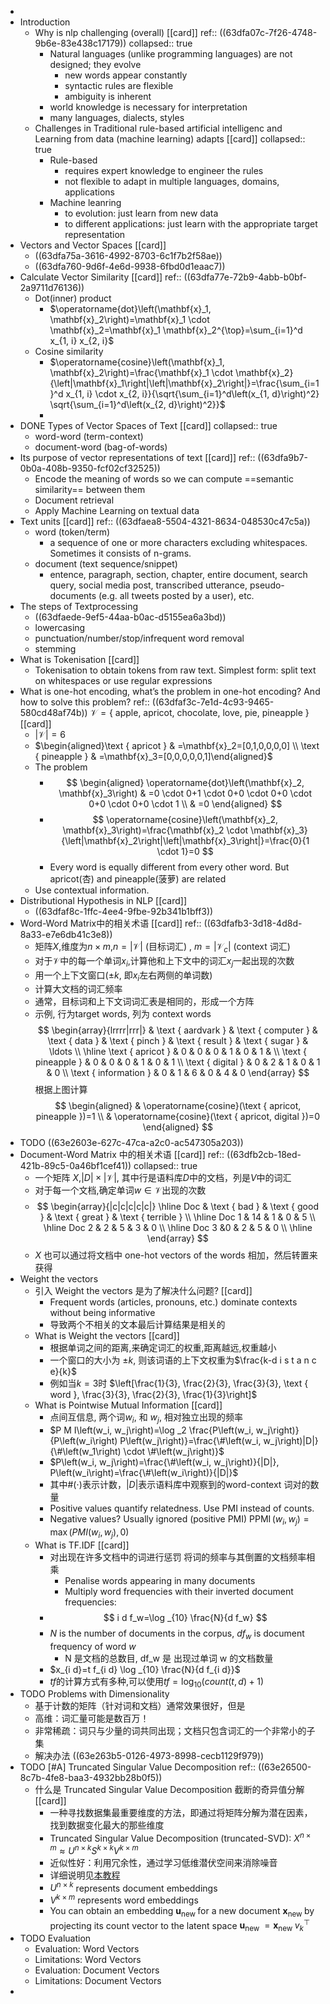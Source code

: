-
- Introduction
	- Why is nlp challenging (overall) [[card]] 
	  ref:: ((63dfa07c-7f26-4748-9b6e-83e438c17179))
	  collapsed:: true
		- Natural languages (unlike programming languages) are not designed; they evolve
			- new words appear constantly
			- syntactic rules are flexible
			- ambiguity is inherent
		- world knowledge is necessary for interpretation
		- many languages, dialects, styles
	- Challenges in Traditional rule-based artificial intelligenc and Learning from data (machine learning) adapts [[card]]
	  collapsed:: true
		- Rule-based
			- requires expert knowledge to engineer the rules
			- not flexible to adapt in multiple languages, domains, applications
		- Machine leanring
			- to evolution: just learn from new data
			- to different applications: just learn with the appropriate target representation
- Vectors and Vector Spaces [[card]]
	- ((63dfa75a-3616-4992-8703-6c1f7b2f58ae))
	- ((63dfa760-9d6f-4e6d-9938-6fbd0d1eaac7))
- Calculate Vector Similarity [[card]] 
  ref:: ((63dfa77e-72b9-4abb-b0bf-2a9711d76136))
	- Dot(inner) product
		- $\operatorname{dot}\left(\mathbf{x}_1, \mathbf{x}_2\right)=\mathbf{x}_1 \cdot \mathbf{x}_2=\mathbf{x}_1 \mathbf{x}_2^{\top}=\sum_{i=1}^d x_{1, i} x_{2, i}$
	- Cosine similarity
		- $\operatorname{cosine}\left(\mathbf{x}_1, \mathbf{x}_2\right)=\frac{\mathbf{x}_1 \cdot \mathbf{x}_2}{\left|\mathbf{x}_1\right|\left|\mathbf{x}_2\right|}=\frac{\sum_{i=1}^d x_{1, i} \cdot x_{2, i}}{\sqrt{\sum_{i=1}^d\left(x_{1, d}\right)^2} \sqrt{\sum_{i=1}^d\left(x_{2, d}\right)^2}}$
		-
- DONE Types of Vector Spaces of Text [[card]]
  collapsed:: true
	- word-word (term-context)
	- document-word (bag-of-words)
- Its purpose of vector representations of text [[card]] 
  ref:: ((63dfa9b7-0b0a-408b-9350-fcf02cf32525))
	- Encode the meaning of words so we can compute ==semantic similarity== between them
	- Document retrieval
	- Apply Machine Learning on textual data
- Text units [[card]] 
  ref:: ((63dfaea8-5504-4321-8634-048530c47c5a))
	- word (token/term)
		- a sequence of one or more characters excluding whitespaces. Sometimes it consists of n-grams.
	- document (text sequence/snippet)
		- entence, paragraph, section, chapter, entire document, search query, social media post, transcribed utterance, pseudo-documents (e.g. all tweets posted by a user), etc.
- The steps of Textprocessing
	- ((63dfaede-9ef5-44aa-b0ac-d5155ea6a3bd))
	- lowercasing
	- punctuation/number/stop/infrequent word removal
	- stemming
- What is Tokenisation [[card]]
	- Tokenisation to obtain tokens from raw text. Simplest form: split text on whitespaces or use regular expressions
- What is one-hot encoding, what’s the problem in one-hot encoding? And how to solve this problem?
  ref:: ((63dfaf3c-7e1d-4c93-9465-580cd48af74b))
  $\mathcal{V}=\{\text { apple, apricot, chocolate, love, pie, pineapple }\}$ [[card]]
	- $|\mathcal{V}|=6$
	- $\begin{aligned}\text { apricot } & =\mathbf{x}_2=[0,1,0,0,0,0] \\ \text { pineapple } & =\mathbf{x}_3=[0,0,0,0,0,1]\end{aligned}$
	- The problem
		- $$
		  \begin{aligned}
		  \operatorname{dot}\left(\mathbf{x}_2, \mathbf{x}_3\right) & =0 \cdot 0+1 \cdot 0+0 \cdot 0+0 \cdot 0+0 \cdot 0+0 \cdot 1 \\
		  & =0
		  \end{aligned}
		  $$
		- $$
		  \operatorname{cosine}\left(\mathbf{x}_2, \mathbf{x}_3\right)=\frac{\mathbf{x}_2 \cdot \mathbf{x}_3}{\left|\mathbf{x}_2\right|\left|\mathbf{x}_3\right|}=\frac{0}{1 \cdot 1}=0
		  $$
		- Every word is equally different from every other word. But apricot(杏) and pineapple(菠萝) are related
	- Use contextual information.
- Distributional Hypothesis in NLP [[card]]
	- ((63dfaf8c-1ffc-4ee4-9fbe-92b341b1bff3))
- Word-Word Matrix中的相关术语 [[card]]
  ref:: ((63dfafb3-3d18-4d8d-8a33-e7e6db41c3e8))
	- 矩阵$X$,维度为$n\times m$,$n=|\mathcal{V}|$ (目标词汇) , $m=\left|\mathcal{V}_c\right|$ (context 词汇)
	- 对于$\mathcal{V}$中的每一个单词$x_i$,计算他和上下文中的词汇$x_j$一起出现的次数
	- 用一个上下文窗口($\pm k$, 即$x_i$左右两侧的单词数)
	- 计算大文档的词汇频率
	- 通常，目标词和上下文词词汇表是相同的，形成一个方阵
	- 示例, 行为target words, 列为 context words
	  $$
	  \begin{array}{lrrrr|rrr|} 
	  & \text { aardvark } & \text { computer } & \text { data } & \text { pinch } & \text { result } & \text { sugar } & \ldots \\
	  \hline \text { apricot } & 0 & 0 & 0 & 1 & 0 & 1 & \\
	  \text { pineapple } & 0 & 0 & 0 & 1 & 0 & 1 \\
	  \text { digital } & 0 & 2 & 1 & 0 & 1 & 0 \\
	  \text { information } & 0 & 1 & 6 & 0 & 4 & 0
	  \end{array}
	  $$
	  根据上图计算
	  $$
	  \begin{aligned}
	  & \operatorname{cosine}(\text { apricot, pineapple })=1 \\
	  & \operatorname{cosine}(\text { apricot, digital })=0
	  \end{aligned}
	  $$
- TODO ((63e2603e-627c-47ca-a2c0-ac547305a203))
- Document-Word Matrix 中的相关术语 [[card]]
  ref:: ((63dfb2cb-18ed-421b-89c5-0a46bf1cef41))
  collapsed:: true
	- 一个矩阵 $X$,$|D| \times|\mathcal{V}|$, 其中行是语料库$D$中的文档，列是$V$中的词汇
	- 对于每一个文档,确定单词$w \in \mathcal{V}$出现的次数
	- $$
	  \begin{array}{|c|c|c|c|c|}
	  \hline Doc  &  \text { bad } & \text { good } & \text { great } & \text { terrible } \\
	  \hline Doc 1 &  14 & 1 & 0 & 5 \\
	  \hline Doc 2 & 2 & 5 & 3 & 0 \\
	  \hline Doc 3 &0 & 2 & 5 & 0 \\
	  \hline
	  \end{array}
	  $$
	- $X$ 也可以通过将文档中 one-hot vectors of the words 相加，然后转置来获得
- Weight the vectors
	- 引入 Weight the vectors 是为了解决什么问题? [[card]]
		- Frequent words (articles, pronouns, etc.) dominate contexts without being informative
		- 导致两个不相关的文本最后计算结果是相关的
	- What is Weight the vectors [[card]]
		- 根据单词之间的距离,来确定词汇的权重,距离越远,权重越小
		- 一个窗口的大小为 $\pm k$, 则该词语的上下文权重为$\frac{k-d i s t a n c e}{k}$
		- 例如当$k=3$时 $\left[\frac{1}{3}, \frac{2}{3}, \frac{3}{3}, \text { word }, \frac{3}{3}, \frac{2}{3}, \frac{1}{3}\right]$
	- What is Pointwise Mutual Information [[card]]
		- 点间互信息, 两个词$w_i$, 和 $w_j$, 相对独立出现的频率
		- $P M I\left(w_i, w_j\right)=\log _2 \frac{P\left(w_i, w_j\right)}{P\left(w_i\right) P\left(w_j\right)}=\frac{\#\left(w_i, w_j\right)|D|}{\#\left(w_1\right) \cdot \#\left(w_j\right)}$
		- $P\left(w_i, w_j\right)=\frac{\#\left(w_i, w_j\right)}{|D|}, P\left(w_i\right)=\frac{\#\left(w_i\right)}{|D|}$
		- 其中$\#(\cdot)$表示计数，$|D|$表示语料库中观察到的word-context 词对的数量
		- Positive values quantify relatedness. Use PMI instead of counts.
		- Negative values? Usually ignored (positive PMI) $\operatorname{PPMI}\left(w_i, w_j\right)=\max \left(P M I\left(w_i, w_j\right), 0\right)$
	- What is TF.IDF [[card]]
		- 对出现在许多文档中的词进行惩罚 将词的频率与其倒置的文档频率相乘
			- Penalise words appearing in many documents
			- Multiply word frequencies with their inverted document frequencies:
		- $$
		  i d f_w=\log _{10} \frac{N}{d f_w}
		  $$
		- $N$ is the number of documents in the corpus, $df_w$ is document frequency of word $w$
			- N 是文档的总数目, df_w 是 出现过单词 w 的文档数量
		- $x_{i d}=t f_{i d} \log _{10} \frac{N}{d f_{i d}}$
		- $tf$的计算方式有多种,可以使用$tf=\log_{10}(count(t,d)+1)$
- TODO Problems with Dimensionality
	- 基于计数的矩阵（针对词和文档）通常效果很好，但是
	- 高维：词汇量可能是数百万！
	- 非常稀疏：词只与少量的词共同出现；文档只包含词汇的一个非常小的子集
	- 解决办法 ((63e263b5-0126-4973-8998-cecb1129f979))
- TODO [#A] Truncated Singular Value Decomposition
  ref:: ((63e26500-8c7b-4fe8-baa3-4932bb28b0f5))
	- 什么是 Truncated Singular Value Decomposition 截断的奇异值分解 [[card]]
		- 一种寻找数据集最重要维度的方法，即通过将矩阵分解为潜在因素，找到数据变化最大的那些维度
		- Truncated Singular Value Decomposition (truncated-SVD):
		  $X^{n \times m} \approx U^{n \times k} S^{k \times k} V^{k \times m}$
		- 近似性好：利用冗余性，通过学习低维潜伏空间来消除噪音
		- 详细说明见[本教程](https://web.mit.edu/be.400/www/SVD/Singular_Value_Decomposition.htm)
		- $U^{n\times k}$ represents document embeddings
		- $V^{k \times m}$ represents word embeddings
		- You can obtain an embedding $\mathbf{u}_{\text {new }}$ for a new document $\mathbf{x}_{\text {new }}$ by projecting its count vector to the latent space
		  $\mathbf{u}_{\text {new }}=\mathbf{x}_{\text {new }} v_k^{\top}$
- TODO Evaluation
	- Evaluation: Word Vectors
	- Limitations: Word Vectors
	- Evaluation: Document Vectors
	- Limitations: Document Vectors
-